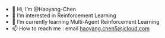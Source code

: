 - 👋 Hi, I’m @Haoyang-Chen
- 👀 I’m interested in Reinforcement Learning
- 🌱 I’m currently learning Multi-Agent Reinforcement Learning
- 📫 How to reach me : email haoyang.chen5@icloud.com

<!---
Haoyang-Chen/Haoyang-Chen is a ✨ special ✨ repository because its `README.md` (this file) appears on your GitHub profile.
You can click the Preview link to take a look at your changes.
--->
